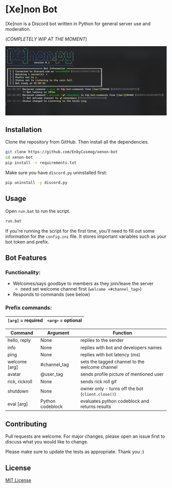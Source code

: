 # [Xe]non Bot

[Xe]non is a Discord bot written in Python for general server use and moderation. 

(*COMPLETELY WIP AT THE MOMENT*)

![Xenon Bot](/app/img/preview.png?raw=true)

## Installation

Clone the repository from GitHub. Then install all the dependencies.

```bash
git clone https://github.com/EnbyCosmog/xenon-bot
cd xenon-bot
pip install -r requirements.txt
```
Make sure you have `discord.py` uninstalled first:
```bash
pip uninstall -y discord.py
```

## Usage

Open `run.bat` to run the script.

```bash
run.bat
```
If you're running the script for the first time, you'll need to fill out some information for the `config.ini` file. It stores important variables such as your bot token and prefix.

## Bot Features
### Functionality:
- Welcomes/says goodbye to members as they join/leave the server
  - need set welcome channel first (`welcome <#channel_tag>`) 
- Responds to commands (see below)

### Prefix commands:

| `[arg]` = required | `<arg>` = optional |
|--------------------|--------------|

| Command            | Argument         | Function                                          |
|--------------------|------------------|---------------------------------------------------|
| hello, reply       | None             | replies to the sender                             |
| info               | None             | replies with bot and developers names             |
| ping               | None             | replies with bot latency (ms)                     |
| welcome \[arg]     | #channel_tag     | sets the tagged channel to the welcome channel    |
| avatar <arg>       | @user_tag        | sends profile picture of mentioned user           |
| rick, rickroll     | None             | sends rick roll gif                               |
| shutdown           | None             | owner only - turns off the bot (`client.close()`) |
| eval [arg]         | Python codeblock | evaluates python codeblock and returns results    |
 

## Contributing

Pull requests are welcome. For major changes, please open an issue first to discuss what you would like to change. 

Please make sure to update the tests as appropriate.
Thank you :)

## License

[MIT License](https://choosealicense.com/licenses/mit/)

